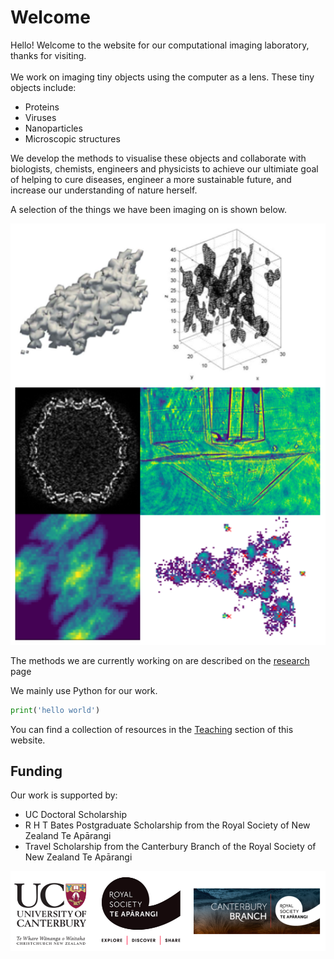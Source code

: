 # Welcome

Hello! Welcome to the website for our computational imaging laboratory, thanks for visiting.
<br>
<br>
We work on imaging tiny objects using the computer as a lens. These tiny objects include:
* Proteins
* Viruses
* Nanoparticles
* Microscopic structures

We develop the methods to visualise these objects and collaborate with biologists, chemists, engineers and physicists to achieve our ultimiate goal of helping to cure diseases, engineer a more sustainable future, and increase our understanding of nature herself.

A selection of the things we have been imaging on is shown below.
<p align="center">
  <img src="figs/index_0.png" width="550" />
</p>


The methods we are currently working on are described on the [research](research.md) page 


We mainly use Python for our work.
```python
print('hello world')
```
You can find a collection of resources in the [Teaching](teaching.md) section of this website.



## Funding 
Our work is supported by:
* UC Doctoral Scholarship
* R H T Bates Postgraduate Scholarship from the Royal Society of New Zealand Te Apārangi
* Travel Scholarship from the Canterbury Branch of the Royal Society of New Zealand Te Apārangi

<p align="center">
<img align="center" src="figs/funding.png" width="600">
</p>

